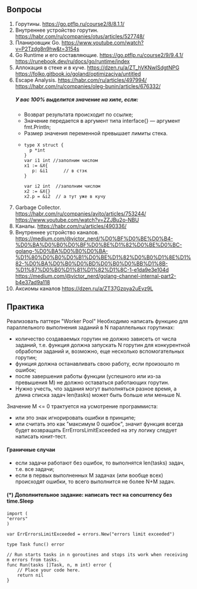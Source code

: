 ## Вопросы
1. Горутины. https://go.ptflp.ru/course2/8/8.1.1/
2. Внутреннее устройство горутин. https://habr.com/ru/companies/otus/articles/527748/
3. Планировщик Go. https://www.youtube.com/watch?v=P2Tzdg8n9hw&t=3154s
4. Go Runtime и его составляющие. https://go.ptflp.ru/course2/9/9.4.1/ https://runebook.dev/ru/docs/go/runtime/index
5. Аллокация в стеке и в куче. https://dzen.ru/a/ZT_hVKNwlSdgtNPG https://folko.gitbook.io/goland/optimizaciya/untitled
6. Escape Analysis.  https://habr.com/ru/articles/497994/ https://habr.com/ru/companies/oleg-bunin/articles/676332/  
   ##### У вас 100% выделится значение на хипе, если:
   * Возврат результата происходит по ссылке;
   * Значение передается в аргумент типа interface{} — аргумент fmt.Println;
   * Размер значения переменной превышает лимиты стека.  
   * ```
     type X struct {
       p *int
     }
     var i1 int //заполним числом
     x1 := &X{
        p: &i1      // в стэк
     }
     
     var i2 int  //заполним числом
     x2 := &X{}
     x2.p = &i2  // а тут уже в кучу
     ```
7. Garbage Collector.  https://habr.com/ru/companies/avito/articles/753244/ https://www.youtube.com/watch?v=ZZJBu2o-NBU
8. Каналы. https://habr.com/ru/articles/490336/
9. Внутреннее устройство каналов. https://medium.com/@victor_nerd/%D0%BF%D0%BE%D0%B4-%D0%BA%D0%B0%D0%BF%D0%BE%D1%82%D0%BE%D0%BC-golang-%D0%BA%D0%B0%D0%BA-%D1%80%D0%B0%D0%B1%D0%BE%D1%82%D0%B0%D1%8E%D1%82-%D0%BA%D0%B0%D0%BD%D0%B0%D0%BB%D1%8B-%D1%87%D0%B0%D1%81%D1%82%D1%8C-1-e1da9e3e104d https://medium.com/@victor_nerd/golang-channel-internal-part2-b4e37ad9a118
10. Аксиомы каналов https://dzen.ru/a/ZT37Gzpya2uEvz9L

## Практика
Реализовать паттерн "Worker Pool"
Необходимо написать функцию для параллельного выполнения заданий в N параллельных горутинах:

* количество создаваемых горутин не должно зависеть от числа заданий, т.е. функция должна запускать N горутин для конкурентной обработки заданий и, возможно, еще несколько вспомогательных горутин;
* функция должна останавливать свою работу, если произошло m ошибок;
* после завершения работы функции (успешного или из-за превышения M) не должно оставаться работающих горутин.
* Нужно учесть, что задания могут выполняться разное время, а длина списка задач len(tasks) может быть больше или меньше N.

Значение M <= 0 трактуется на усмотрение программиста:
* или это знак игнорировать ошибки в принципе;
* или считать это как "максимум 0 ошибок", значит функция всегда будет возвращать ErrErrorsLimitExceeded
на эту логику следует написать юнит-тест.

#### Граничные случаи

* если задачи работают без ошибок, то выполнятся len(tasks) задач, т.е. все задачи;
* если в первых выполненных M задачах (или вообще всех) происходят ошибки, то всего выполнится не более N+M задач.

#### (*) Дополнительное задание: написать тест на concurrency без time.Sleep
```
import (
"errors"
)

var ErrErrorsLimitExceeded = errors.New("errors limit exceeded")

type Task func() error

// Run starts tasks in n goroutines and stops its work when receiving m errors from tasks.
func Run(tasks []Task, n, m int) error {
    // Place your code here.
    return nil
}
```